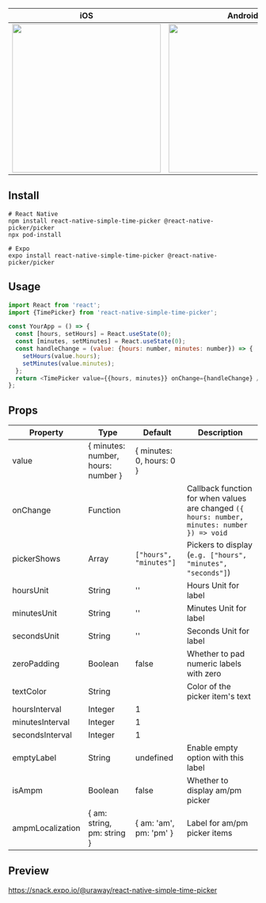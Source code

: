 | iOS                                                                                                                               | Android                                                                                                                           |
| --------------------------------------------------------------------------------------------------------------------------------- | --------------------------------------------------------------------------------------------------------------------------------- |
| <image src="https://user-images.githubusercontent.com/15242484/110229867-e53c2480-7f4f-11eb-8afd-85e079063dff.png" width="300" /> | <image src="https://user-images.githubusercontent.com/15242484/110229829-955d5d80-7f4f-11eb-9153-f9a1d0c04ef3.png" width="300" /> |

## Install

```
# React Native
npm install react-native-simple-time-picker @react-native-picker/picker
npx pod-install

# Expo
expo install react-native-simple-time-picker @react-native-picker/picker
```

## Usage

```javascript
import React from 'react';
import {TimePicker} from 'react-native-simple-time-picker';

const YourApp = () => {
  const [hours, setHours] = React.useState(0);
  const [minutes, setMinutes] = React.useState(0);
  const handleChange = (value: {hours: number, minutes: number}) => {
    setHours(value.hours);
    setMinutes(value.minutes);
  };
  return <TimePicker value={{hours, minutes}} onChange={handleChange} />;
};
```

## Props

| Property         | Type                               | Default                  | Description                                                                                  |
| ---------------- | ---------------------------------- | ------------------------ | -------------------------------------------------------------------------------------------- |
| value            | { minutes: number, hours: number } | { minutes: 0, hours: 0 } |                                                                                              |
| onChange         | Function                           |                          | Callback function for when values are changed `({ hours: number, minutes: number }) => void` |
| pickerShows      | Array                              | `["hours", "minutes"]`   | Pickers to display (`e.g. ["hours", "minutes", "seconds"]`)                                  |
| hoursUnit        | String                             | ''                       | Hours Unit for label                                                                         |
| minutesUnit      | String                             | ''                       | Minutes Unit for label                                                                       |
| secondsUnit      | String                             | ''                       | Seconds Unit for label                                                                       |
| zeroPadding      | Boolean                            | false                    | Whether to pad numeric labels with zero                                                      |
| textColor        | String                             |                          | Color of the picker item's text                                                              |
| hoursInterval    | Integer                            | 1                        |                                                                                              |
| minutesInterval  | Integer                            | 1                        |                                                                                              |
| secondsInterval  | Integer                            | 1                        |                                                                                              |
| emptyLabel       | String                             | undefined                | Enable empty option with this label                                                          |
| isAmpm           | Boolean                            | false                    | Whether to display am/pm picker                                                              |
| ampmLocalization | { am: string, pm: string }         | { am: 'am', pm: 'pm' }   | Label for am/pm picker items                                                                 |

## Preview

https://snack.expo.io/@uraway/react-native-simple-time-picker
